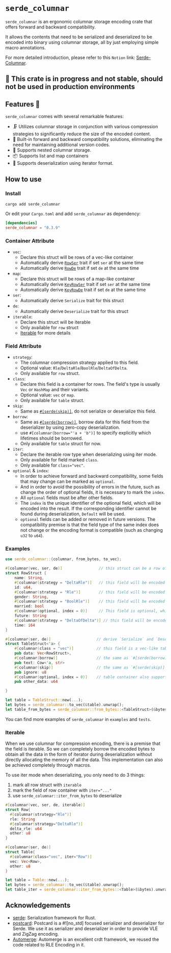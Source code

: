 # `serde_columnar`

`serde_columnar` is an ergonomic columnar storage encoding crate that offers forward and backward compatibility.

It allows the contents that need to be serialized and deserialized to be encoded into binary using columnar storage, all by just employing simple macro annotations.

For more detailed introduction, please refer to this `Notion` link: [Serde-Columnar](https://www.notion.so/loro-dev/Serde-Columnar-Ergonomic-columnar-storage-encoding-crate-7b0c86d6f8d24e4da45a1e2ebd86741c?pvs=4).

## 🚧 This crate is in progress and not stable, should not be used in production environments

## Features 🚀

`serde_columnar` comes with several remarkable features:

- 🗜️ Utilizes columnar storage in conjunction with various compression strategies to significantly reduce the size of the encoded content.
- 🔄 Built-in forward and backward compatibility solutions, eliminating the need for maintaining additional version codes.
- 🌳 Supports nested columnar storage.
- 📦 Supports list and map containers
- 🔄 Supports deserialization using iterator format.

## How to use

### Install

```shell
cargo add serde_columnar
```

Or edit your `Cargo.toml` and add `serde_columnar` as dependency:

```toml
[dependencies]
serde_columnar = "0.3.9"
```

### Container Attribute

- `vec`:
  - Declare this struct will be rows of a vec-like container
  - Automatically derive [`RowSer`](https://docs.rs/serde_columnar/latest/serde_columnar/trait.RowSer.html) trait if set `ser` at the same time
  - Automatically derive [`RowDe`](https://docs.rs/serde_columnar/latest/serde_columnar/trait.RowDe.html) trait if set `de` at the same time
- `map`:
  - Declare this struct will be rows of a map-like container
  - Automatically derive [`KeyRowSer`](https://docs.rs/serde_columnar/latest/serde_columnar/trait.KeyRowSer.html) trait if set `ser` at the same time
  - Automatically derive [`KeyRowDe`](https://docs.rs/serde_columnar/latest/serde_columnar/trait.KeyRowDe.html) trait if set `de` at the same time
- `ser`:
  - Automatically derive `Serialize` trait for this struct
- `de`:
  - Automatically derive `Deserialize` trait for this struct
- `iterable`:
  - Declare this struct will be iterable
  - Only available for `row` struct
  - [Iterable](https://github.com/loro-dev/columnar#Iterable) for more details

### Field Attribute

- `strategy`:
  - The columnar compression strategy applied to this field.
  - Optional value: `Rle`/`DeltaRle`/`BoolRle`/`DeltaOfDelta`.
  - Only available for `row` struct.
- `class`:
  - Declare this field is a container for rows. The field's type is usually `Vec` or `HashMap` and their variants.
  - Optional value: `vec` or `map`.
  - Only available for `table` struct.
- `skip`:
  - Same as [`#[serde(skip)]`](https://serde.rs/field-attrs.html#skip), do not serialize or deserialize this field.
- `borrow`:
  - Same as [`#[serde(borrow)]`](https://serde.rs/field-attrs.html#borrow), borrow data for this field from the deserializer by using zero-copy deserialization.
  - use `#[columnar(borrow="'a + 'b")]` to specify explicitly which lifetimes should be borrowed.
  - Only available for `table` struct for now.
- `iter`:
  - Declare the iterable row type when deserializing using iter mode.
  - Only available for field marked `class`.
  - Only available for `class="vec"`.
- `optional` & `index`:
  - In order to achieve forward and backward compatibility, some fields that may change can be marked as `optional`.
  - And in order to avoid the possibility of errors in the future, such as change the order of optional fields, it is necessary to mark the `index`.
  - All `optional` fields must be after other fields.
  - The `index` is the unique identifier of the optional field, which will be encoded into the result. If the corresponding identifier cannot be found during deserialization, `Default` will be used.
  - `optional` fields can be added or removed in future versions. The compatibility premise is that the field type of the same index does not change or the encoding format is compatible (such as changing `u32` to `u64`).

### Examples

```rust
use serde_columnar::{columnar, from_bytes, to_vec};

#[columnar(vec, ser, de)]                // this struct can be a row of vec-like container
struct RowStruct {
    name: String,
    #[columnar(strategy = "DeltaRle")]   // this field will be encoded by `DeltaRle`
    id: u64,
    #[columnar(strategy = "Rle")]        // this field will be encoded by `Rle`
    gender: String,
    #[columnar(strategy = "BoolRle")]    // this field will be encoded by `BoolRle`
    married: bool
    #[columnar(optional, index = 0)]     // This field is optional, which means that this field can be added in this version or deleted in a future version
    future: String
    #[columnar(strategy = "DeltaOfDelta")] // this field will be encoded by `DeltaOfDelta`
    time: i64
}

#[columnar(ser, de)]                    // derive `Serialize` and `Deserialize`
struct TableStruct<'a> {
    #[columnar(class = "vec")]          // this field is a vec-like table container
    pub data: Vec<RowStruct>,
    #[columnar(borrow)]                 // the same as `#[serde(borrow)]`
    pub text: Cow<'a, str>
    #[columnar(skip)]                   // the same as `#[serde(skip)]`
    pub ignore: u8
    #[columnar(optional, index = 0)]    // table container also supports optional field
    pub other_data: u64

}

let table = TableStruct::new(...);
let bytes = serde_columnar::to_vec(&table).unwrap();
let table_from_bytes = serde_columnar::from_bytes::<TableStruct>(&bytes).unwrap();

```

You can find more examples of `serde_columnar` in `examples` and `tests`.

### Iterable

When we use columnar for compression encoding, there is a premise that the field is iterable. So we can completely borrow the encoded bytes to obtain all the data in the form of iterator during deserialization without directly allocating the memory of all the data. This implementation can also be achieved completely through macros.

To use iter mode when deserializing, you only need to do 3 things:

1. mark all row struct with `iterable`
2. mark the field of row container with `iter="..."`
3. use `serde_columnar::iter_from_bytes` to deserialize

```rust
#[columnar(vec, ser, de, iterable)]
struct Row{
  #[columnar(strategy="Rle")]
  rle: String
  #[columnar(strategy="DeltaRle")]
  delta_rle: u64
  other: u8
}

#[columnar(ser, de)]
struct Table{
  #[columnar(class="vec", iter="Row")]
  vec: Vec<Row>,
  other: u8
}

let table = Table::new(...);
let bytes = serde_columnar::to_vec(&table).unwrap();
let table_iter = serde_columnar::iter_from_bytes::<Table>(&bytes).unwrap();

```

## Acknowledgements

- [serde](https://github.com/serde-rs/serde): Serialization framework for Rust.
- [postcard](https://github.com/jamesmunns/postcard): Postcard is a #![no_std] focused serializer and deserializer for Serde. We use it as serializer and deserializer in order to provide VLE and ZigZag encoding.
- [Automerge](https://github.com/automerge/automerge): Automerge is an excellent crdt framework, we reused the code related to RLE Encoding in it.

